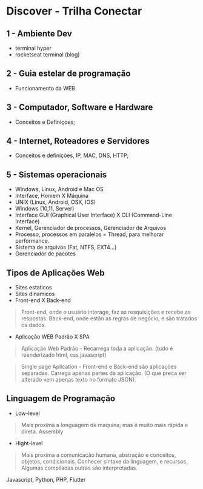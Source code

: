 # Discover - Trilha Conectar

## 1 - Ambiente Dev

- terminal hyper
- rocketseat terminal (blog)

## 2 - Guia estelar de programação

- Funcionamento da WEB

## 3 - Computador, Software e Hardware

- Conceitos e Definiçoes;

## 4 - Internet, Roteadores e Servidores

- Conceitos e definições, IP, MAC, DNS, HTTP;

## 5 - Sistemas operacionais

- Windows, Linux, Android e Mac OS
- Interface, Homem X Máquina
- UNIX (Linux, Android, OSX, IOS)
- Windows (10,11, Server)
- Interface GUI (Graphical User Interface) X CLI (Command-Line Interface)
- Kernel, Gerenciador de processos, Gerenciador de Arquivos
- Processo, processos em paralelos = Thread, para melhorar performance.
- Sistema de arquivos (Fat, NTFS, EXT4...)
- Gerenciador de pacotes

## Tipos de Aplicações Web

- Sites estaticos
- Sites dinamicos
- Front-end X Back-end
> Front-end, onde o usuário interage, faz as resquisições e recebe as respostas.
> Back-end, onde estão as regras de negócio, e são tratados os dados.
- Aplicação WEB Padrão X SPA
> Aplicação Web Padrão - Recarrega toda a aplicação. (tudo é reenderizado html, css javascript)

> Single page Aplication - Front-end e Back-end são aplicações separadas. Carrega apenas partes da aplicação. (O que preca ser alterado vem apenas texto no formato JSON).

## Linguagem de Programação

- Low-level
> Mais proxima a longuagem de maquina, mas é muito mais rápida e direta. Assembly
- Hight-level
> Mais proxima a comunicação humana, abstração e conceitos, objetos, condicionais.
Conhecer sintaxe da linguagem, e recursos. Algumas compiladas outras são interpretadas.

Javascript, Python, PHP, Flutter